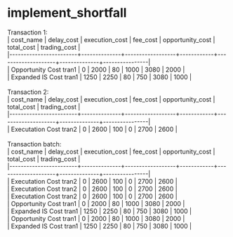 # implement_shortfall


Transaction 1:<br>
| cost_name              |   delay_cost |   execution_cost |   fee_cost |   opportunity_cost |   total_cost |   trading_cost |<br>
|------------------------+--------------+------------------+------------+--------------------+--------------+----------------|<br>
| Opportunity Cost tran1 |            0 |             2000 |         80 |               1000 |         3080 |           2000 |<br>
| Expanded IS Cost tran1 |         1250 |             2250 |         80 |                750 |         3080 |           1000 |<br>
<br>
Transaction 2:<br>
| cost_name              |   delay_cost |   execution_cost |   fee_cost |   opportunity_cost |   total_cost |   trading_cost |<br>
|------------------------+--------------+------------------+------------+--------------------+--------------+----------------|<br>
| Executation Cost tran2 |            0 |             2600 |        100 |                  0 |         2700 |           2600 |<br>
<br>
Transaction batch:<br>
| cost_name              |   delay_cost |   execution_cost |   fee_cost |   opportunity_cost |   total_cost |   trading_cost |<br>
|------------------------+--------------+------------------+------------+--------------------+--------------+----------------|<br>
| Executation Cost tran2 |            0 |             2600 |        100 |                  0 |         2700 |           2600 |<br>
| Executation Cost tran2 |            0 |             2600 |        100 |                  0 |         2700 |           2600 |<br>
| Executation Cost tran2 |            0 |             2600 |        100 |                  0 |         2700 |           2600 |<br>
| Opportunity Cost tran1 |            0 |             2000 |         80 |               1000 |         3080 |           2000 |<br>
| Expanded IS Cost tran1 |         1250 |             2250 |         80 |                750 |         3080 |           1000 |<br>
| Opportunity Cost tran1 |            0 |             2000 |         80 |               1000 |         3080 |           2000 |<br>
| Expanded IS Cost tran1 |         1250 |             2250 |         80 |                750 |         3080 |           1000 |<br>
